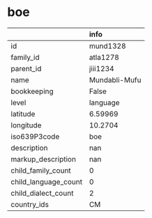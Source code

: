 # boe
|                      | info          |
|:---------------------|:--------------|
| id                   | mund1328      |
| family_id            | atla1278      |
| parent_id            | jiii1234      |
| name                 | Mundabli-Mufu |
| bookkeeping          | False         |
| level                | language      |
| latitude             | 6.59969       |
| longitude            | 10.2704       |
| iso639P3code         | boe           |
| description          | nan           |
| markup_description   | nan           |
| child_family_count   | 0             |
| child_language_count | 0             |
| child_dialect_count  | 2             |
| country_ids          | CM            |